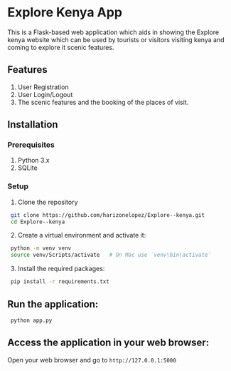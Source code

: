 # Explore Kenya App

 This is a Flask-based web application which aids in showing the Explore kenya website which can be used by tourists or visitors visiting kenya and coming to explore it scenic features.


## Features
 1. User Registration
 2. User Login/Logout
 3. The scenic features and the booking of the places of visit.


## Installation

### Prerequisites
 1. Python 3.x
 2. SQLite


### Setup

 1. Clone the repository

 ```sh
  git clone https://github.com/harizonelopez/Explore--kenya.git
  cd Explore--kenya
 ```

 2. Create a virtual environment and activate it:

 ```sh
  python -m venv venv
  source venv/Scripts/activate   # On Mac use `venv\bin\activate`
 ```

 3. Install the required packages:
 ```sh
  pip install -r requirements.txt
 ```

## Run the application:
 ```sh
  python app.py
 ```

## Access the application in your web browser:
 
 Open your web browser and go to `http://127.0.0.1:5000`